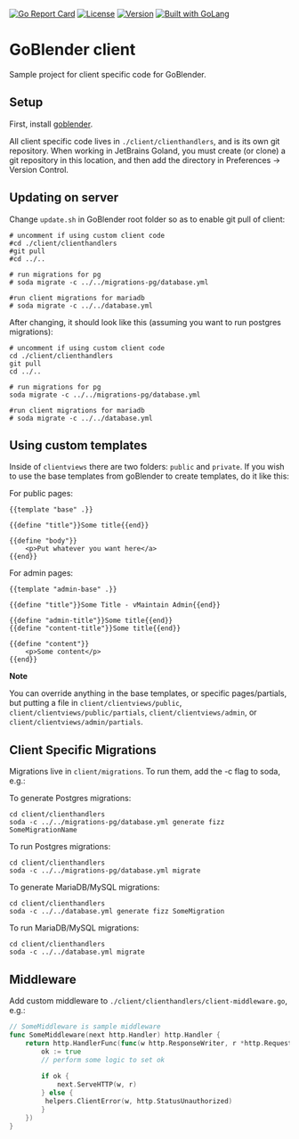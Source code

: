 [![Go Report Card](https://goreportcard.com/badge/github.com/tsawler/goblender-client-sample)](https://goreportcard.com/report/github.com/tsawler/goblender-client-sample)
[![License](http://img.shields.io/badge/license-mit-blue.svg?style=flat-square)](https://raw.githubusercontent.com/tsawler/goblender/master/LICENSE)
[![Version](https://img.shields.io/badge/goversion-1.14.x-blue.svg)](https://golang.org)
<a href="https://golang.org"><img src="https://img.shields.io/badge/powered_by-Go-3362c2.svg?style=flat-square" alt="Built with GoLang"></a> 


# GoBlender client

Sample project for client specific code for GoBlender.

## Setup

First, install [goblender](https://github.com/tsawler/goblender).

All client specific code lives in `./client/clienthandlers`, and is its own 
git repository. When working in JetBrains Goland, you must create 
(or clone) a git repository in this location, and then add the directory
in Preferences -> Version Control.

## Updating on server
Change  `update.sh` in GoBlender root folder so as to enable git pull of client:

```shell script
# uncomment if using custom client code
#cd ./client/clienthandlers
#git pull
#cd ../..

# run migrations for pg
# soda migrate -c ../../migrations-pg/database.yml

#run client migrations for mariadb
# soda migrate -c ../../database.yml
```

After changing, it should look like this (assuming you want to run postgres migrations):

```shell script
# uncomment if using custom client code
cd ./client/clienthandlers
git pull
cd ../..

# run migrations for pg
soda migrate -c ../../migrations-pg/database.yml

#run client migrations for mariadb
# soda migrate -c ../../database.yml
```


## Using custom templates

Inside of `clientviews` there are two folders: `public` and `private`. If you wish to use the base templates
from goBlender to create templates, do it like this:

For public pages:

```
{{template "base" .}}

{{define "title"}}Some title{{end}}

{{define "body"}}
    <p>Put whatever you want here</a>
{{end}}
```

For admin pages:

```
{{template "admin-base" .}}

{{define "title"}}Some Title - vMaintain Admin{{end}}

{{define "admin-title"}}Some title{{end}}
{{define "content-title"}}Some title{{end}}

{{define "content"}}
    <p>Some content</p>
{{end}}
```

**Note**

You can override anything in the base templates, or specific pages/partials, but putting a file in 
`client/clientviews/public`, `client/clientviews/public/partials`, `client/clientviews/admin`, or 
`client/clientviews/admin/partials`.

## Client Specific Migrations

Migrations live in `client/migrations`. To run them, add the -c flag to soda, e.g.:

To generate Postgres migrations:
~~~
cd client/clienthandlers
soda -c ../../migrations-pg/database.yml generate fizz SomeMigrationName
~~~

To run Postgres migrations:
~~~
cd client/clienthandlers
soda -c ../../migrations-pg/database.yml migrate
~~~

To generate MariaDB/MySQL migrations:
~~~
cd client/clienthandlers
soda -c ../../database.yml generate fizz SomeMigration
~~~

To run MariaDB/MySQL migrations:
~~~
cd client/clienthandlers
soda -c ../../database.yml migrate
~~~

## Middleware

Add custom middleware to `./client/clienthandlers/client-middleware.go`, e.g.:

```go
// SomeMiddleware is sample middleware
func SomeMiddleware(next http.Handler) http.Handler {
    return http.HandlerFunc(func(w http.ResponseWriter, r *http.Request) {
        ok := true
        // perform some logic to set ok
        
        if ok {
            next.ServeHTTP(w, r)
        } else {
         helpers.ClientError(w, http.StatusUnauthorized)
        }
    })
}
```